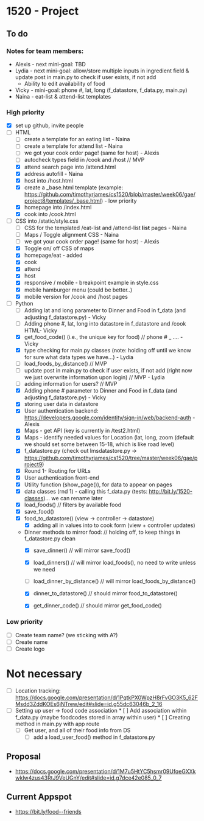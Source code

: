 # 1520 - Project

## To do

### Notes for team members:
* Alexis - next mini-goal: TBD
* Lydia - next mini-goal: allow/store multiple inputs in ingredient field & update post in main.py to check if user exists, if not add
	- Ability to edit availability of food
* Vicky - mini-goal: phone #, lat, long (f_datastore, f_data.py, main.py)
* Naina - eat-list & attend-list templates

### High priority
* [x] set up github, invite people 
* [ ] HTML 
  * [ ] create a template for an eating list - Naina
  * [ ] create a template for attend list - Naina
  * [ ] we got your cook order page! (same for host) - Alexis
  * [ ] autocheck types field in /cook and /host // MVP
  * [x] attend search page into /attend.html
  * [x] address autofill - Naina
  * [x] host into /host.html
  * [x] create a _base.html template (example: https://github.com/timothyrjames/cs1520/blob/master/week06/gae/project8/templates/_base.html) - low priority
  * [x] homepage into /index.html
  * [x] cook into /cook.html
  
* [ ] CSS into /static/style.css
  * [ ] CSS for the templated /eat-list and /attend-list **list** pages - Naina
  * [ ] Maps / Toggle alignment CSS - Naina
  * [ ] we got your cook order page! (same for host) - Alexis
  * [x] Toggle on/ off CSS of maps
  * [x] homepage/eat - added
  * [x] cook
  * [x] attend
  * [x] host
  * [x] responsive / mobile - breakpoint example in style.css
  * [x] mobile hamburger menu (could be better..)
  * [x] mobile version for /cook and /host pages
  
* [ ] Python
  * [ ] Adding lat and long parameter to Dinner and Food in f_data (and adjusting f_datastore.py) - Vicky
  * [ ] Adding phone #, lat, long into datastore in f_datastore and /cook HTML- Vicky
  * [X] get_food_code() (i.e., the unique key for food) // phone # _ .... - Vicky
  * [x] type checking for main.py classes (note: holding off until we know for sure what data types we have...) - Lydia
  * [ ] load_foods_by_distance() // MVP
  * [ ] update post in main.py to check if user exists, if not add (right now we just overwrite information upon login) // MVP - Lydia
  * [ ] adding information for users? // MVP
  * [x] Adding phone # parameter to Dinner and Food in f_data (and adjusting f_datastore.py) - Vicky
  * [x] storing user data in datastore 
  * [x] User authentication backend: https://developers.google.com/identity/sign-in/web/backend-auth - Alexis
  * [x] Maps - get API (key is currently in /test2.html)
  * [x] Maps - identify needed values for Location (lat, long, zoom (default we should set some between 15-18, which is like road level)
  * [x] f_datastore.py (check out lmsdatastore.py -> https://github.com/timothyrjames/cs1520/tree/master/week06/gae/project9)
  * [x] Round 1- Routing for URLs
  * [x] User authentication front-end
  * [x] Utility function (show_page()),  for data to appear on pages
  * [x] data classes (rnd 1) - calling this f_data.py (tests: http://bit.ly/1520-classes)... we can rename later
  * [x] load_foods() // filters by available food
  * [x] save_food()
  * [x] food_to_datastore() (view -> controller -> datastore)
  	* [x] adding all in values into to cook form (view + controller updates)
  * Dinner methods to mirror food: // holding off, to keep things in f_datastore.py clean
 	 * [X] save_dinner() // will mirror save_food()
 	 * [X] load_dinners() // will mirror load_foods(), no need to write unless we need
 	 * [ ] load_dinner_by_distance() // will mirror load_foods_by_distance()
 	 * [X] dinner_to_datastore() // should mirror food_to_datastore()
 	 * [X] get_dinner_code() // should mirror get_food_code()


### Low priority
* [ ] Create team name? (we sticking with A?)
* [ ] Create name
* [ ] Create logo 

# Not necessary
  * [ ] Location tracking: https://docs.google.com/presentation/d/1PqtkPX0WpzH8rFvGO3K5_62FMsdd3ZddKOEs6jNTrew/edit#slide=id.g55dc63046b_2_16
  * [ ] Setting up user -> food code association 
    	* [ ] Add association within f_data.py (maybe foodcodes stored in array within user)
    	* [ ] Creating method in main.py with app route
   	* [ ] Get user, and all of their food info from DS
    	* [ ] add a load_user_food() method in f_datastore.py
	
## Proposal
* https://docs.google.com/presentation/d/1M7u5HtYC5hsmr09UfqeGXXkwklw4zus43RtJ9VeUGnY/edit#slide=id.g7dce42e085_0_7

## Current Appspot
* https://bit.ly/food--friends

